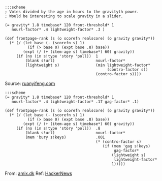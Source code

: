     :::scheme
    ; Votes divided by the age in hours to the gravityth power.
    ; Would be interesting to scale gravity in a slider.
     
    (= gravity* 1.8 timebase* 120 front-threshold* 1
       nourl-factor* .4 lightweight-factor* .3 )
     
    (def frontpage-rank (s (o scorefn realscore) (o gravity gravity*))
      (* (/ (let base (- (scorefn s) 1)
              (if (> base 0) (expt base .8) base))
            (expt (/ (+ (item-age s) timebase*) 60) gravity))
         (if (no (in s!type 'story 'poll))  1
             (blank s!url)                  nourl-factor*
             (lightweight s)                (min lightweight-factor*
                                                 (contro-factor s))
                                            (contro-factor s))))

Source: [ruanyifeng.com](http://www.ruanyifeng.com/blog/2012/02/ranking_algorithm_hacker_news.html)

    :::scheme
    (= gravity* 1.8 timebase* 120 front-threshold* 1
       nourl-factor* .4 lightweight-factor* .17 gag-factor* .1)

    (def frontpage-rank (s (o scorefn realscore) (o gravity gravity*))
      (* (/ (let base (- (scorefn s) 1)
              (if (> base 0) (expt base .8) base))
            (expt (/ (+ (item-age s) timebase*) 60) gravity))
         (if (no (in s!type 'story 'poll))  .8
             (blank s!url)                  nourl-factor*
             (mem 'bury s!keys)             .001
                                            (* (contro-factor s)
                                               (if (mem 'gag s!keys)
                                                    gag-factor*
                                                   (lightweight s)
                                                    lightweight-factor*
                                                   1)))))

From: [amix.dk](http://amix.dk/blog/post/19574)
Ref: [HackerNews](http://news.ycombinator.com/item?id=1781013)